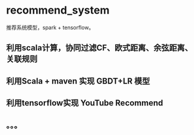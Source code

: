 # recommend_system
   推荐系统模型，spark + tensorflow。
## 利用scala计算，协同过滤CF、欧式距离、余弦距离、关联规则
## 利用Scala + maven 实现 GBDT+LR 模型
## 利用tensorflow实现 YouTube Recommend
## 。。。